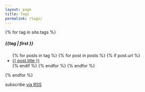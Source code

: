 ```yaml
---
layout: page
title: Tags
permalink: /tags/
---
```


<div class="home">
 
  {% for tag in site.tags %}
 <h5 class="page-heading">{{tag | first }}</h5>
    <ul>
    {% for posts in tag %}
      {% for post in posts %}
      {% if post.url %}
        <li><a class="post-link" href="{{ post.url | prepend: site.baseurl }}">{{ post.title }}</a></li>
      {% endif %}
      {% endfor %}
    {% endfor %}
    </ul>
  {% endfor %}

  <p class="rss-subscribe">subscribe <a href="{{ "/feed.xml" | prepend: site.baseurl }}">via RSS</a></p>
  
</div>